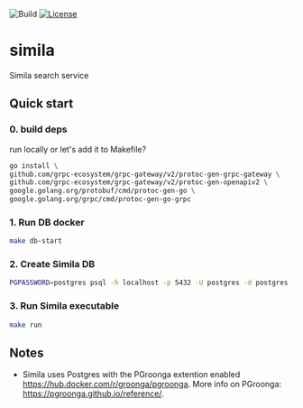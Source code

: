 ![Build](https://github.com/simila-io/simila/actions/workflows/build.yaml/badge.svg) [![License](https://img.shields.io/badge/License-Apache%202.0-blue.svg)](https://github.com/simila-io/simila/blob/master/LICENSE)
# simila
Simila search service

## Quick start

### 0. build deps
run locally or let's add it to Makefile?
```bash
go install \
github.com/grpc-ecosystem/grpc-gateway/v2/protoc-gen-grpc-gateway \
github.com/grpc-ecosystem/grpc-gateway/v2/protoc-gen-openapiv2 \
google.golang.org/protobuf/cmd/protoc-gen-go \
google.golang.org/grpc/cmd/protoc-gen-go-grpc
```

### 1. Run DB docker

```bash
make db-start
```
### 2. Create Simila DB

```bash
PGPASSWORD=postgres psql -h localhost -p 5432 -U postgres -d postgres -c "create database simila"
```

### 3. Run Simila executable

```bash
make run
```

## Notes

- Simila uses Postgres with the PGroonga extention enabled https://hub.docker.com/r/groonga/pgroonga. More info on PGroonga: https://pgroonga.github.io/reference/.
